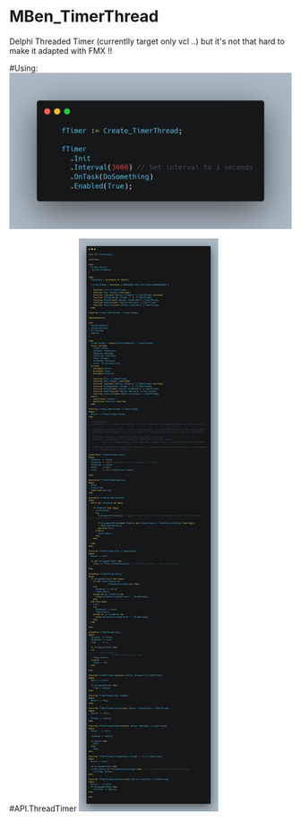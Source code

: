 # MBen_TimerThread
Delphi Threaded Timer (currentlly target only vcl ..) but it's not that hard to make it adapted with FMX !!

#Using:
![](I_TimerThread_Use.png)

#API.ThreadTimer
![](I_TimerThread.png)
